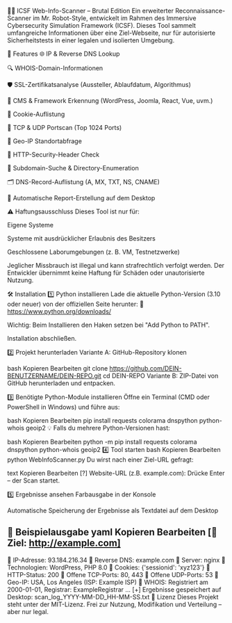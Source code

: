 🕵️‍♂️ ICSF Web-Info-Scanner – Brutal Edition
Ein erweiterter Reconnaissance-Scanner im Mr. Robot-Style, entwickelt im Rahmen des Immersive Cybersecurity Simulation Framework (ICSF).
Dieses Tool sammelt umfangreiche Informationen über eine Ziel-Webseite, nur für autorisierte Sicherheitstests in einer legalen und isolierten Umgebung.

🚀 Features
🌐 IP & Reverse DNS Lookup

🔍 WHOIS-Domain-Informationen

🛡 SSL-Zertifikatsanalyse (Aussteller, Ablaufdatum, Algorithmus)

🧩 CMS & Framework Erkennung (WordPress, Joomla, React, Vue, uvm.)

🍪 Cookie-Auflistung

📡 TCP & UDP Portscan (Top 1024 Ports)

🧭 Geo-IP Standortabfrage

📜 HTTP-Security-Header Check

📂 Subdomain-Suche & Directory-Enumeration

🗂 DNS-Record-Auflistung (A, MX, TXT, NS, CNAME)

💾 Automatische Report-Erstellung auf dem Desktop

⚠️ Haftungsausschluss
Dieses Tool ist nur für:

Eigene Systeme

Systeme mit ausdrücklicher Erlaubnis des Besitzers

Geschlossene Laborumgebungen (z. B. VM, Testnetzwerke)

Jeglicher Missbrauch ist illegal und kann strafrechtlich verfolgt werden.
Der Entwickler übernimmt keine Haftung für Schäden oder unautorisierte Nutzung.

🛠 Installation
1️⃣ Python installieren
Lade die aktuelle Python-Version (3.10 oder neuer) von der offiziellen Seite herunter:
🔗 https://www.python.org/downloads/

Wichtig: Beim Installieren den Haken setzen bei "Add Python to PATH".

Installation abschließen.

2️⃣ Projekt herunterladen
Variante A: GitHub-Repository klonen

bash
Kopieren
Bearbeiten
git clone https://github.com/DEIN-BENUTZERNAME/DEIN-REPO.git
cd DEIN-REPO
Variante B: ZIP-Datei von GitHub herunterladen und entpacken.

3️⃣ Benötigte Python-Module installieren
Öffne ein Terminal (CMD oder PowerShell in Windows) und führe aus:

bash
Kopieren
Bearbeiten
pip install requests colorama dnspython python-whois geoip2
💡 Falls du mehrere Python-Versionen hast:

bash
Kopieren
Bearbeiten
python -m pip install requests colorama dnspython python-whois geoip2
4️⃣ Tool starten
bash
Kopieren
Bearbeiten
python WebInfoScanner.py
Du wirst nach einer Ziel-URL gefragt:

text
Kopieren
Bearbeiten
[?] Website-URL (z.B. example.com):
Drücke Enter – der Scan startet.

5️⃣ Ergebnisse ansehen
Farbausgabe in der Konsole

Automatische Speicherung der Ergebnisse als Textdatei auf dem Desktop

📑 Beispielausgabe
yaml
Kopieren
Bearbeiten
[📌 Ziel: http://example.com]
------------------------------------------------------------
🔹 IP-Adresse: 93.184.216.34
🔹 Reverse DNS: example.com
🔹 Server: nginx
🔹 Technologien: WordPress, PHP 8.0
🔹 Cookies: {'sessionid': 'xyz123'}
🔹 HTTP-Status: 200
🔹 Offene TCP-Ports: 80, 443
🔹 Offene UDP-Ports: 53
🔹 Geo-IP: USA, Los Angeles (ISP: Example ISP)
🔹 WHOIS: Registriert am 2000-01-01, Registrar: ExampleRegistrar
...
[+] Ergebnisse gespeichert auf Desktop: scan_log_YYYY-MM-DD_HH-MM-SS.txt
📜 Lizenz
Dieses Projekt steht unter der MIT-Lizenz.
Frei zur Nutzung, Modifikation und Verteilung – aber nur legal.

